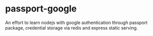 # passport-google

An effort to learn nodejs with google authentication through passport package, credential storage via redis and express static serving.
